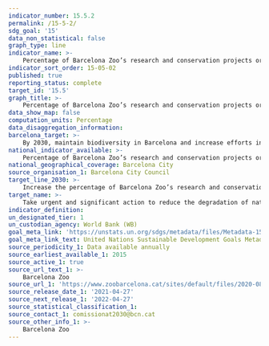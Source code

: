 ```yaml
---
indicator_number: 15.5.2
permalink: /15-5-2/
sdg_goal: '15'
data_non_statistical: false
graph_type: line
indicator_name: >-
    Percentage of Barcelona Zoo’s research and conservation projects or actions dedicated to native species of fauna (including mixed projects)
indicator_sort_order: 15-05-02
published: true
reporting_status: complete
target_id: '15.5'
graph_title: >-
    Percentage of Barcelona Zoo’s research and conservation projects or actions dedicated to native species of fauna (including mixed projects)
data_show_map: false
computation_units: Percentage
data_disaggregation_information:
barcelona_target: >-
    By 2030, maintain biodiversity in Barcelona and increase efforts in the struggle to preserve the biodiversity of the planet
national_indicator_available: >-
    Percentage of Barcelona Zoo’s research and conservation projects or actions dedicated to native species of fauna (including mixed projects)
national_geographical_coverage: Barcelona City
source_organisation_1: Barcelona City Council
target_line_2030: >-
    Increase the percentage of Barcelona Zoo’s research and conservation projects or actions dedicated to native species of fauna. Target value 2030: To be determined
target_name: >-
    Take urgent and significant action to reduce the degradation of natural habitats, halt the loss of biodiversity and, by 2020, protect and prevent the extinction of threatened species
indicator_definition:
un_designated_tier: 1
un_custodian_agency: World Bank (WB)
goal_meta_link: 'https://unstats.un.org/sdgs/metadata/files/Metadata-15-05-01.pdf'
goal_meta_link_text: United Nations Sustainable Development Goals Metadata (pdf 894kB)
source_periodicity_1: Data available annually
source_earliest_available_1: 2015
source_active_1: true
source_url_text_1: >-
    Barcelona Zoo
source_url_1: 'https://www.zoobarcelona.cat/sites/default/files/2020-08/ZOO_MEMORIA19_FINAL_1.PDF'
source_release_date_1: '2021-04-27'
source_next_release_1: '2022-04-27'
source_statistical_classification_1: 
source_contact_1: comissionat2030@bcn.cat
source_other_info_1: >-
    Barcelona Zoo
---
```

